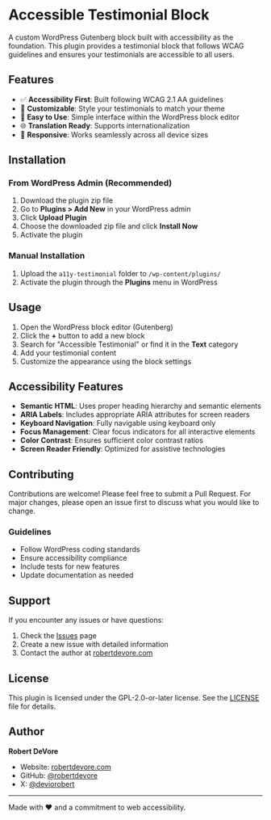 # Accessible Testimonial Block

A custom WordPress Gutenberg block built with accessibility as the foundation. This plugin provides a testimonial block that follows WCAG guidelines and ensures your testimonials are accessible to all users.

## Features

- ✅ **Accessibility First**: Built following WCAG 2.1 AA guidelines
- 🎨 **Customizable**: Style your testimonials to match your theme
- 🔧 **Easy to Use**: Simple interface within the WordPress block editor
- 🌐 **Translation Ready**: Supports internationalization
- 📱 **Responsive**: Works seamlessly across all device sizes

## Installation

### From WordPress Admin (Recommended)

1. Download the plugin zip file
2. Go to **Plugins > Add New** in your WordPress admin
3. Click **Upload Plugin**
4. Choose the downloaded zip file and click **Install Now**
5. Activate the plugin

### Manual Installation

1. Upload the `a11y-testimonial` folder to `/wp-content/plugins/`
2. Activate the plugin through the **Plugins** menu in WordPress

## Usage

1. Open the WordPress block editor (Gutenberg)
2. Click the **+** button to add a new block
3. Search for "Accessible Testimonial" or find it in the **Text** category
4. Add your testimonial content
5. Customize the appearance using the block settings

## Accessibility Features

- **Semantic HTML**: Uses proper heading hierarchy and semantic elements
- **ARIA Labels**: Includes appropriate ARIA attributes for screen readers
- **Keyboard Navigation**: Fully navigable using keyboard only
- **Focus Management**: Clear focus indicators for all interactive elements
- **Color Contrast**: Ensures sufficient color contrast ratios
- **Screen Reader Friendly**: Optimized for assistive technologies

## Contributing

Contributions are welcome! Please feel free to submit a Pull Request. For major changes, please open an issue first to discuss what you would like to change.

### Guidelines

- Follow WordPress coding standards
- Ensure accessibility compliance
- Include tests for new features
- Update documentation as needed

## Support

If you encounter any issues or have questions:

1. Check the [Issues](https://github.com/robertdevore/a11y-testimonial/issues) page
2. Create a new issue with detailed information
3. Contact the author at [robertdevore.com](https://robertdevore.com)

## License

This plugin is licensed under the GPL-2.0-or-later license. See the [LICENSE](https://www.gnu.org/licenses/gpl-2.0.html) file for details.

## Author

**Robert DeVore**

- Website: [robertdevore.com](https://robertdevore.com)
- GitHub: [@robertdevore](https://github.com/robertdevore)
- X: [@deviorobert](https://x.com/deviorobert)

---

Made with ❤️ and a commitment to web accessibility.
